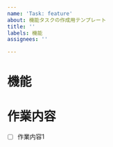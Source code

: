 ```yaml
---
name: 'Task: feature'
about: 機能タスクの作成用テンプレート
title: ''
labels: 機能
assignees: ''

---
```


# 機能
<!-- このタスクで実装する機能を書く -->
<!-- 例: ログイン機能(メール認証) -->

# 作業内容
<!-- 作業内容が明確な場合は書き出す -->
<!-- 例: ログイン認証用の関数を実装する -->
- [ ] 作業内容1
